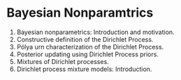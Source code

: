 # Bayesian Nonparamtrics

1. Bayesian nonparametrics: Introduction and motivation.
2. Constructive definition of the Dirichlet Process.
3. Pólya urn characterization of the Dirichlet Process.
4. Posterior updating using Dirichlet Process priors.
5. Mixtures of Dirichlet processes.
6. Dirichlet process mixture models: Introduction.
